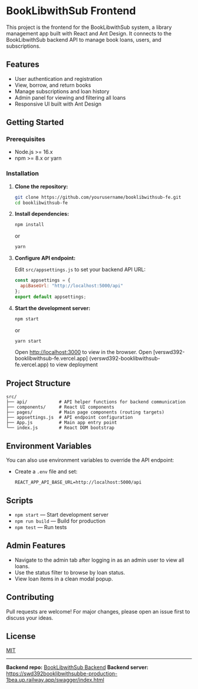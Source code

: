 # BookLibwithSub Frontend

This project is the frontend for the BookLibwithSub system, a library management app built with React and Ant Design. It connects to the BookLibwithSub backend API to manage book loans, users, and subscriptions.

## Features

- User authentication and registration
- View, borrow, and return books
- Manage subscriptions and loan history
- Admin panel for viewing and filtering all loans
- Responsive UI built with Ant Design

## Getting Started

### Prerequisites

- Node.js >= 16.x
- npm >= 8.x or yarn

### Installation

1. **Clone the repository:**
   ```bash
   git clone https://github.com/yourusername/booklibwithsub-fe.git
   cd booklibwithsub-fe
   ```

2. **Install dependencies:**
   ```bash
   npm install
   ```
   or
   ```bash
   yarn
   ```

3. **Configure API endpoint:**

   Edit `src/appsettings.js` to set your backend API URL:
   ```js
   const appsettings = {
     apiBaseUrl: "http://localhost:5000/api"
   };
   export default appsettings;
   ```

4. **Start the development server:**
   ```bash
   npm start
   ```
   or
   ```bash
   yarn start
   ```

   Open [http://localhost:3000](http://localhost:3000) to view in the browser.
   Open [verswd392-booklibwithsub-fe.vercel.app] (verswd392-booklibwithsub-fe.vercel.app) to view deployment

## Project Structure

```
src/
├── api/            # API helper functions for backend communication
├── components/     # React UI components
├── pages/          # Main page components (routing targets)
├── appsettings.js  # API endpoint configuration
├── App.js          # Main app entry point
└── index.js        # React DOM bootstrap
```

## Environment Variables

You can also use environment variables to override the API endpoint:
- Create a `.env` file and set:
  ```
  REACT_APP_API_BASE_URL=http://localhost:5000/api
  ```

## Scripts

- `npm start` — Start development server
- `npm run build` — Build for production
- `npm test` — Run tests

## Admin Features

- Navigate to the admin tab after logging in as an admin user to view all loans.
- Use the status filter to browse by loan status.
- View loan items in a clean modal popup.

## Contributing

Pull requests are welcome! For major changes, please open an issue first to discuss your ideas.

## License

[MIT](LICENSE)

---

**Backend repo:** [BookLibwithSub Backend](https://github.com/Floc202/swd392.booklibwithsub.be)
**Backend server:** https://swd392booklibwithsubbe-production-1bea.up.railway.app/swagger/index.html
